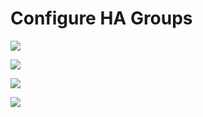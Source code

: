 # Configure HA Groups

![](https://github.com/JonmarCorpuz/SecondBrain/blob/main/Assets/More%20Assets/HA%20Groups%20pt1.jpg)

![](https://github.com/JonmarCorpuz/SecondBrain/blob/main/Assets/More%20Assets/HA%20Groups%20pt2.jpg)

![](https://github.com/JonmarCorpuz/SecondBrain/blob/main/Assets/More%20Assets/HA%20Groups%20pt3.jpg)

![](https://github.com/JonmarCorpuz/SecondBrain/blob/main/Assets/More%20Assets/HA%20Groups%20pt4.jpg)
